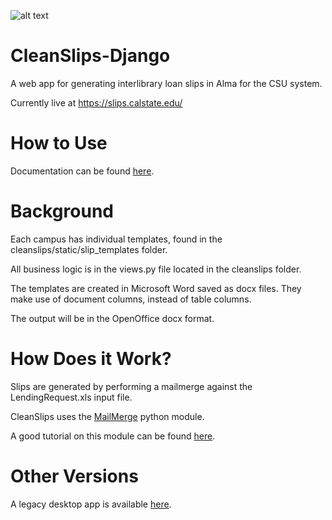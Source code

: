 ![alt text](https://github.com/MrJeremyHobbs/CleanSlips-Django/blob/master/cleanslips/static/images/logo_large.png)
# CleanSlips-Django 
A web app for generating interlibrary loan slips in Alma for the CSU system.

Currently live at https://slips.calstate.edu/

# How to Use
Documentation can be found [here](https://slips.calstate.edu/docs).

# Background
Each campus has individual templates, found in the cleanslips/static/slip_templates folder.

All business logic is in the views.py file located in the cleanslips folder.

The templates are created in Microsoft Word saved as docx files. They make use of document columns, instead of table columns.

The output will be in the OpenOffice docx format.

# How Does it Work?
Slips are generated by performing a mailmerge against the LendingRequest.xls input file.

CleanSlips uses the [MailMerge](https://pypi.org/project/docx-mailmerge/) python module.

A good tutorial on this module can be found [here](https://pbpython.com/python-word-template.html).

# Other Versions
A legacy desktop app is available [here](https://github.com/MrJeremyHobbs/CleanSlips).